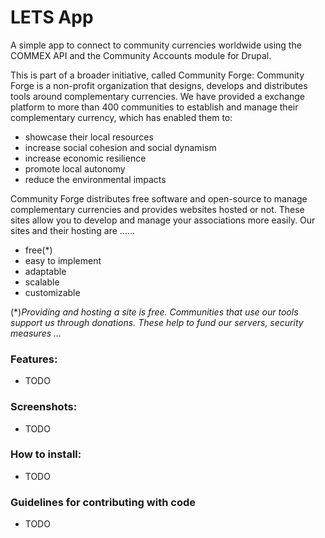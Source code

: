 LETS App
========

A simple app to connect to community currencies worldwide using the COMMEX API and the Community Accounts module for Drupal.

This is part of a broader initiative, called Community Forge: Community Forge is a non-profit organization that designs, develops and distributes tools around complementary currencies. We have provided a exchange platform to more than 400 communities to establish and manage their complementary currency, which has enabled them to:

* showcase their local resources
* increase social cohesion and social dynamism
* increase economic resilience
* promote local autonomy
* reduce the environmental impacts

Community Forge distributes free software and open-source to manage complementary currencies and provides websites hosted or not. These sites allow you to develop and manage your associations more easily. Our sites and their hosting are ......

* free(*)
* easy to implement
* adaptable
* scalable
* customizable

(*)_Providing and hosting a site is free. Communities that use our tools support us through donations. These help to fund our servers, security measures ..._

### Features:
* TODO

### Screenshots:
* TODO

### How to install:
* TODO

### Guidelines for contributing with code
* TODO
